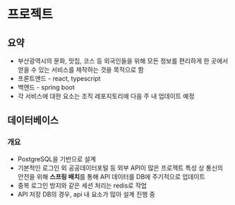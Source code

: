 # 프로젝트

## 요약

- 부산광역시의 문화, 맛집, 코스 등 외국인들을 위해 모든 정보를 편리하게 한 곳에서 얻을 수 있는 서비스를 제작하는 것을 목적으로 함
- 프론트엔드 - react, typescript
- 백엔드 - spring boot
- 각 서비스에 대한 요소는 조직 레포지토리에 다음 주 내 업데이트 예정



## 데이터베이스

### 개요

- PostgreSQL을 기반으로 설계
- 기본적인 로그인 외 공공데이터포털 등 외부 API이 많은 프로젝트 특성 상 통신의 안전을 위해 <b>스프링 배치</b>를 통해 API 데이터를 DB에 주기적으로 업데이트
- 중복 로그인 방지와 같은 세션 처리는 redis로 작업
- API 저장 DB의 경우, api 내 요소가 많아 설계 진행 중



